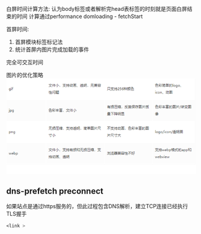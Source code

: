 白屏时间计算方法:
认为body标签或者解析完head表标签的时刻就是页面白屏结束的时间
计算通过performance
domloading - fetchStart

首屏时间:
1. 首屏模块标签标记法
2. 统计首屏内图片完成加载的事件

完全可交互时间


图片的优化策略
<img src="./resource/pic.png">

## dns-prefetch preconnect
如果站点是通过https服务的，但此过程包含DNS解析，建立TCP连接已经执行TLS握手
```css
<link >
```
